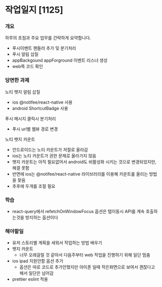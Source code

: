 # 작업일지 [1125]

### 개요

하루의 초점과 주요 업무를 간략하게 요약합니다.
- 푸시이벤트 핸들러 추가 및 분기처리
- 푸시 알림 삽질
- appBackgound appForground 이벤트 리스너 생성
- web쪽 코드 확인

### 당면한 과제
노티 뱃지 알림 삽질
- ios @notifee/react-native 사용
- android ShortcutBadge 사용

푸시 메시지 클릭시 분기처리
- 푸시 url별 웹뷰 경로 변경

노티 뱃지 카운트
- 안드로이드는 노티 카운트가 저절로 올라감
- ios는 노티 카운트가 권한 문제로 올라가지 않음
- 뱃지 카운트는 아직 필요없어서 android도 비활성화 시키는 것으로 변경되었지만, 해결 못함
- 반면에 ios는 @notifee/react-native 라이브러리를 이용해 카운트를 올리는 방법을 찾음
- 추후에 두개를 조절 필요

### 학습
- react-query에서 refetchOnWindowFocus 옵션은 탭이동시 API를 계속 호출하는것을 방지하는 옵션이다

### 해야할일

- 유저 스토리별 계획을 세워서 작업하는 방법 배우기
- 뱃지 카운트
  - 너무 오래걸릴 것 같아서 다음주부터 web 작업을 진행하기 위해 일단 멈춤
- ios ipad 지원안함 옵션 추가
  - 옵션은 따로 코드로 추가안했지만 아이폰 일때 작은화면으로 보여서 괜찮다고 해서 일단은 넘어감
- prettier eslint 적용
